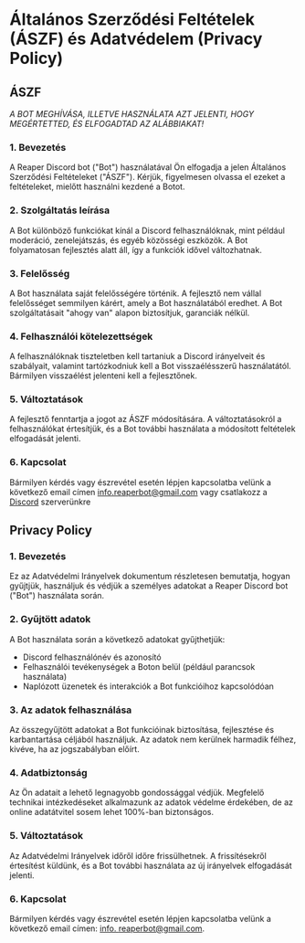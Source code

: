 # Általános Szerződési Feltételek (ÁSZF) és Adatvédelem (Privacy Policy)



## ÁSZF

_A BOT MEGHÍVÁSA, ILLETVE HASZNÁLATA AZT JELENTI, HOGY MEGÉRTETTED, ÉS ELFOGADTAD AZ ALÁBBIAKAT!_


### 1. Bevezetés

A Reaper Discord bot ("Bot") használatával Ön elfogadja a jelen Általános Szerződési Feltételeket ("ÁSZF"). Kérjük, figyelmesen olvassa el ezeket a feltételeket, mielőtt használni kezdené a Botot.

### 2. Szolgáltatás leírása

A Bot különböző funkciókat kínál a Discord felhasználóknak, mint például moderáció, zenelejátszás, és egyéb közösségi eszközök. A Bot folyamatosan fejlesztés alatt áll, így a funkciók idővel változhatnak.

### 3. Felelősség

A Bot használata saját felelősségére történik. A fejlesztő nem vállal felelősséget semmilyen kárért, amely a Bot használatából eredhet. A Bot szolgáltatásait "ahogy van" alapon biztosítjuk, garanciák nélkül.

### 4. Felhasználói kötelezettségek

A felhasználóknak tiszteletben kell tartaniuk a Discord irányelveit és szabályait, valamint tartózkodniuk kell a Bot visszaélésszerű használatától. Bármilyen visszaélést jelenteni kell a fejlesztőnek.

### 5. Változtatások

A fejlesztő fenntartja a jogot az ÁSZF módosítására. A változtatásokról a felhasználókat értesítjük, és a Bot további használata a módosított feltételek elfogadását jelenti.

### 6. Kapcsolat

Bármilyen kérdés vagy észrevétel esetén lépjen kapcsolatba velünk a következő email címen [info.reaperbot@gmail.com](info.reaperbot@gmail.com) vagy csatlakozz a [Discord](https://dsc.gg/reaper-support) szerverünkre 




## Privacy Policy

### 1. Bevezetés

Ez az Adatvédelmi Irányelvek dokumentum részletesen bemutatja, hogyan gyűjtjük, használjuk és védjük a személyes adatokat a Reaper Discord bot ("Bot") használata során.

### 2. Gyűjtött adatok

A Bot használata során a következő adatokat gyűjthetjük:
- Discord felhasználónév és azonosító
- Felhasználói tevékenységek a Boton belül (például parancsok használata)
- Naplózott üzenetek és interakciók a Bot funkcióihoz kapcsolódóan

### 3. Az adatok felhasználása

Az összegyűjtött adatokat a Bot funkcióinak biztosítása, fejlesztése és karbantartása céljából használjuk. Az adatok nem kerülnek harmadik félhez, kivéve, ha az jogszabályban előírt.

### 4. Adatbiztonság

Az Ön adatait a lehető legnagyobb gondossággal védjük. Megfelelő technikai intézkedéseket alkalmazunk az adatok védelme érdekében, de az online adatátvitel sosem lehet 100%-ban biztonságos.


### 5. Változtatások

Az Adatvédelmi Irányelvek időről időre frissülhetnek. A frissítésekről értesítést küldünk, és a Bot további használata az új irányelvek elfogadását jelenti.

### 6. Kapcsolat

Bármilyen kérdés vagy észrevétel esetén lépjen kapcsolatba velünk a következő email címen: [info.
reaperbot@gmail.com](info.reaperbot@gmail.com).

 